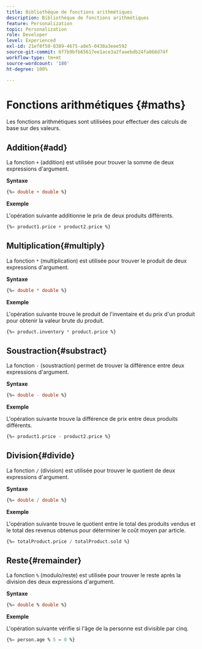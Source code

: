 ```yaml
---
title: Bibliothèque de fonctions arithmétiques
description: Bibliothèque de fonctions arithmétiques
feature: Personalization
topic: Personalization
role: Developer
level: Experienced
exl-id: 21ef8f50-8389-4675-a8e5-0438a3eee592
source-git-commit: 6f7b9bfb65617ee1ace3a2faaebdb24fa068d74f
workflow-type: tm+mt
source-wordcount: '180'
ht-degree: 100%

---
```


# Fonctions arithmétiques {#maths}

Les fonctions arithmétiques sont utilisées pour effectuer des calculs de base sur des valeurs.

## Addition{#add}

La fonction `+` (addition) est utilisée pour trouver la somme de deux expressions d&#39;argument.

**Syntaxe**

```sql
{%= double + double %}
```

**Exemple**

L&#39;opération suivante additionne le prix de deux produits différents.

```sql
{%= product1.price + product2.price %}
```

## Multiplication{#multiply}

La fonction `*` (multiplication) est utilisée pour trouver le produit de deux expressions d&#39;argument.

**Syntaxe**

```sql
{%= double * double %}
```

**Exemple**

L&#39;opération suivante trouve le produit de l&#39;inventaire et du prix d&#39;un produit pour obtenir la valeur brute du produit.

```sql
{%= product.inventory * product.price %}
```

## Soustraction{#substract}

La fonction `-` (soustraction) permet de trouver la différence entre deux expressions d&#39;argument.

**Syntaxe**

```sql
{%= double - double %}
```

**Exemple**

L&#39;opération suivante trouve la différence de prix entre deux produits différents.

```sql
{%= product1.price - product2.price %}
```

## Division{#divide}

La fonction `/` (division) est utilisée pour trouver le quotient de deux expressions d&#39;argument.

**Syntaxe**

```sql
{%= double / double %}
```

**Exemple**

L&#39;opération suivante trouve le quotient entre le total des produits vendus et le total des revenus obtenus pour déterminer le coût moyen par article.

```sql
{%= totalProduct.price / totalProduct.sold %}
```

## Reste{#remainder}

La fonction `%` (modulo/reste) est utilisée pour trouver le reste après la division des deux expressions d&#39;argument.

**Syntaxe**

```sql
{%= double % double %}
```

**Exemple**

L&#39;opération suivante vérifie si l&#39;âge de la personne est divisible par cinq.

```sql
{%= person.age % 5 = 0 %}
```
